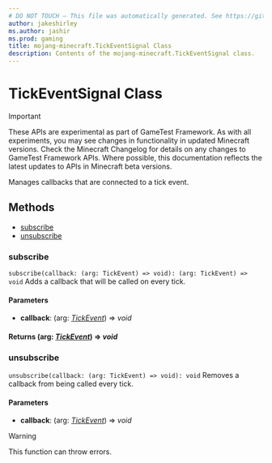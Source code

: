 ```yaml
---
# DO NOT TOUCH — This file was automatically generated. See https://github.com/Mojang/MinecraftApiDocsGenerator to modify descriptions, examples, etc.
author: jakeshirley
ms.author: jashir
ms.prod: gaming
title: mojang-minecraft.TickEventSignal Class
description: Contents of the mojang-minecraft.TickEventSignal class.
---
```

# TickEventSignal Class
>[!IMPORTANT]
>These APIs are experimental as part of GameTest Framework. As with all experiments, you may see changes in functionality in updated Minecraft versions. Check the Minecraft Changelog for details on any changes to GameTest Framework APIs. Where possible, this documentation reflects the latest updates to APIs in Minecraft beta versions.

Manages callbacks that are connected to a tick event.

## Methods
- [subscribe](#subscribe)
- [unsubscribe](#unsubscribe)

### **subscribe**
`
subscribe(callback: (arg: TickEvent) => void): (arg: TickEvent) => void
`
Adds a callback that will be called on every tick.

#### **Parameters**
- **callback**: (arg: [*TickEvent*](TickEvent.md)) => *void*

#### **Returns** (arg: [*TickEvent*](TickEvent.md)) => *void*

### **unsubscribe**
`
unsubscribe(callback: (arg: TickEvent) => void): void
`
Removes a callback from being called every tick.

#### **Parameters**
- **callback**: (arg: [*TickEvent*](TickEvent.md)) => *void*
> [!WARNING]
> This function can throw errors.
